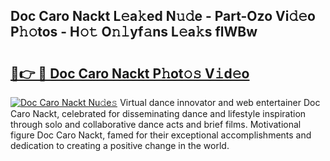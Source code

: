 ## Doc Caro Nackt L𝚎a𝚔ed N𝚞𝚍e - Part-Ozo Vi𝚍𝚎o P𝚑𝚘tos - H𝚘𝚝 O𝚗𝚕yf𝚊ns L𝚎a𝚔s flWBw

# <h2><a href="http://kfcw0d.oniu.top/?m=Doc+Caro+Nackt">🔗👉 🔴 Doc Caro Nackt P𝚑ot𝚘𝚜 V𝚒d𝚎o</a></h2>

[![Doc Caro Nackt Nu𝚍e𝚜](https://i.imgur.com/0qMVB7G.gif)](http://kfcw0d.oniu.top/?m=Doc+Caro+Nackt)
Virtual dance innovator and web entertainer Doc Caro Nackt, celebrated for disseminating dance and lifestyle inspiration through solo and collaborative dance acts and brief films. Motivational figure Doc Caro Nackt, famed for their exceptional accomplishments and dedication to creating a positive change in the world.  
